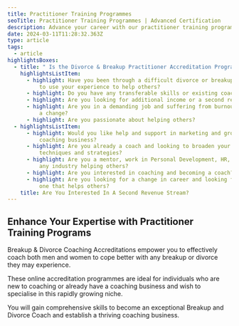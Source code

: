 ```yaml
---
title: Practitioner Training Programmes
seoTitle: Practitioner Training Programmes | Advanced Certification
description: Advance your career with our practitioner training programs. Gain essential skills and certification to become a proficient divorce coach
date: 2024-03-11T11:28:32.363Z
type: article
tags:
  - article
highlightsBoxes:
  - title: " Is the Divorce & Breakup Practitioner Accreditation Programme For Me?"
    highlightsListItem:
      - highlight: Have you been through a difficult divorce or breakup and would like
          to use your experience to help others?
      - highlight: Do you have any transferable skills or existing coaching experience?
      - highlight: Are you looking for additional income or a second revenue stream?
      - highlight: Are you in a demanding job and suffering from burnout and would like
          a change?
      - highlight: Are you passionate about helping others?
  - highlightsListItem:
      - highlight: Would you like help and support in marketing and growing your own
          coaching business?
      - highlight: Are you already a coach and looking to broaden your existing coaching
          techniques and strategies?
      - highlight: Are you a mentor, work in Personal Development, HR, Recruitment or
          any industry helping others?
      - highlight: Are you interested in coaching and becoming a coach?
      - highlight: Are you looking for a change in career and looking for a rewarding
          one that helps others?
    title: Are You Interested In A Second Revenue Stream?
---
```

## Enhance Your Expertise with Practitioner Training Programs

Breakup & Divorce Coaching Accreditations empower you to effectively coach both men and women to cope better with any breakup or divorce they may experience.

These online accreditation programmes are ideal for individuals who are new to coaching or already have a coaching business and wish to specialise in this rapidly growing niche.

You will gain comprehensive skills to become an exceptional Breakup and Divorce Coach and establish a thriving coaching business.
